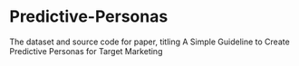# Predictive-Personas
The dataset and source code for paper, titling A Simple Guideline to Create Predictive Personas for Target Marketing
